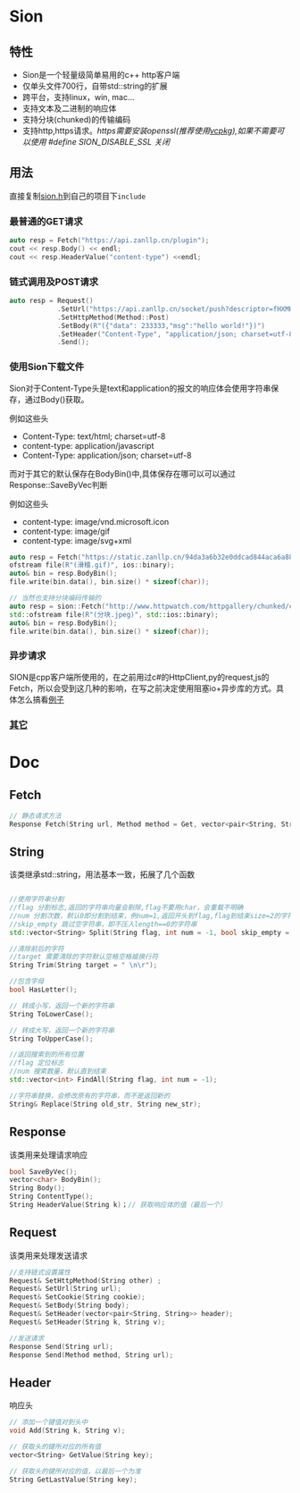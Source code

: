 # Sion
## 特性
* Sion是一个轻量级简单易用的c++ http客户端
* 仅单头文件700行，自带std::string的扩展
* 跨平台，支持linux，win, mac...
* 支持文本及二进制的响应体
* 支持分块(chunked)的传输编码
* 支持http,https请求。_https需要安装openssl(推荐使用[vcpkg](https://github.com/microsoft/vcpkg)),如果不需要可以使用 #define SION_DISABLE_SSL 关闭_
## 用法
直接复制[sion.h](src/sion.h)到自己的项目下`include`
### 最普通的GET请求
```cpp
auto resp = Fetch("https://api.zanllp.cn/plugin");
cout << resp.Body() << endl;
cout << resp.HeaderValue("content-type") <<endl;
```
### 链式调用及POST请求
```CPP
auto resp = Request()
			.SetUrl("https://api.zanllp.cn/socket/push?descriptor=fHXMHCQfcgNHDq2P")
			.SetHttpMethod(Method::Post)
			.SetBody(R"({"data": 233333,"msg":"hello world!"})")
			.SetHeader("Content-Type", "application/json; charset=utf-8")
			.Send();
```
### 使用Sion下载文件
Sion对于Content-Type头是text和application的报文的响应体会使用字符串保存，通过Body()获取。

例如这些头
* Content-Type: text/html; charset=utf-8
* content-type: application/javascript
* Content-Type: application/json; charset=utf-8
  
而对于其它的默认保存在BodyBin()中,具体保存在哪可以可以通过Response::SaveByVec判断

例如这些头
* content-type: image/vnd.microsoft.icon
* content-type: image/gif
* content-type: image/svg+xml
```cpp
auto resp = Fetch("https://static.zanllp.cn/94da3a6b32e0ddcad844aca6a8876da2ecba8cb3c7094c3ad10996b28311e4b50ab455ee3d6d55fb50dc4e3c62224f4a20a4ddb1.gif");
ofstream file(R"(滑稽.gif)", ios::binary);
auto& bin = resp.BodyBin();
file.write(bin.data(), bin.size() * sizeof(char));

// 当然也支持分块编码传输的
auto resp = sion::Fetch("http://www.httpwatch.com/httpgallery/chunked/chunkedimage.aspx");
std::ofstream file(R"(分块.jpeg)", std::ios::binary);
auto& bin = resp.BodyBin();
file.write(bin.data(), bin.size() * sizeof(char));
```
### 异步请求
SION是cpp客户端所使用的，在之前用过c#的HttpClient,py的request,js的Fetch，所以会受到这几种的影响，在写之前决定使用阻塞io+异步库的方式。具体怎么搞看[例子](./Sion/Sion/源.cpp)

### [其它](./Sion/Sion/源.cpp)


# Doc
## Fetch
~~~cpp
// 静态请求方法
Response Fetch(String url, Method method = Get, vector<pair<String, String>> header = {}, String body = "");
~~~

## String
该类继承std::string，用法基本一致，拓展了几个函数

~~~cpp

//使用字符串分割
//flag 分割标志,返回的字符串向量会剔除,flag不要用char，会重载不明确
//num 分割次数，默认0即分割到结束，例num=1,返回开头到flag,flag到结束size=2的字符串向量
//skip_empty 跳过空字符串，即不压入length==0的字符串
std::vector<String> Split(String flag, int num = -1, bool skip_empty = true);

//清除前后的字符
//target 需要清除的字符默认空格空格姬换行符
String Trim(String target = " \n\r");

//包含字母
bool HasLetter();

// 转成小写，返回一个新的字符串
String ToLowerCase();

// 转成大写，返回一个新的字符串
String ToUpperCase();

//返回搜索到的所有位置
//flag 定位标志
//num 搜索数量，默认直到结束
std::vector<int> FindAll(String flag, int num = -1);

//字符串替换，会修改原有的字符串，而不是返回新的
String& Replace(String old_str, String new_str);
~~~

## Response
该类用来处理请求响应
```cpp
bool SaveByVec();
vector<char> BodyBin();
String Body();
String ContentType();
String HeaderValue(String k)；// 获取响应体的值（最后一个）
```

## Request
该类用来处理发送请求
~~~cpp
//支持链式设置属性
Request& SetHttpMethod(String other) ;
Request& SetUrl(String url);
Request& SetCookie(String cookie);
Request& SetBody(String body);
Request& SetHeader(vector<pair<String, String>> header);
Request& SetHeader(String k, String v);

//发送请求
Response Send(String url);
Response Send(Method method, String url);
~~~

## Header
响应头
```cpp
// 添加一个键值对到头中
void Add(String k, String v);

// 获取头的键所对应的所有值
vector<String> GetValue(String key);

// 获取头的键所对应的值，以最后一个为准
String GetLastValue(String key);
```
